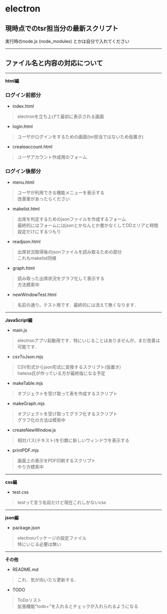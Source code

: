# electron

## 現時点でのtsr担当分の最新スクリプト

実行時のnode.js (node_modules) とかは自分で入れてください

---

## ファイル名と内容の対応について
---
**html編**
### ログイン前部分
- index.html
>electronを立ち上げて最初に表示される画面
- login.html
>ユーザがログインをするための画面(tsr担当ではないため仮置き)
- createaccount.html
>ユーザアカウント作成用のフォーム
### ログイン後部分
- menu.html
>ユーザが利用できる機能メニューを表示する<br>
改善案があったらください
- makelist.html
>出席を判定するためのjsonファイルを作成するフォーム<br>
最終的にはフォームにはjsonとかなんとか書かなくしてDDエリアと時間設定だけにするつもり
- readjson.html
>出席状況取得後のjsonファイルを読み取るための部分<br>
これもmakelist同様
- graph.html
>読み取った出席状況をグラフ化して表示する<br>
方法模索中
- newWindowTest.html
>名前の通り，テスト用です．最終的には消えて無くなります．
---
**JavaScript編**
- main.js
>electronアプリ起動用です．特にいじることはありませんが，まだ改善は可能です．
- csvToJson.mjs
>CSV形式からjson形式に変換するスクリプト(仮置き)<br>
hatena氏が作っている方が最終版になる予定
- makeTable.mjs
>オブジェクトを受け取って表を作成するスクリプト
- makeGraph.mjs
>オブジェクトを受け取ってグラフ化するスクリプト<br>
グラフ化の方法は模索中
- createNewWindow.js
>相対パス(テキスト)を引数に新しいウィンドウを表示する
- printPDF.mjs
>画面上の表示をPDF印刷するスクリプト<br>
やり方模索中
---
**css編**
- test.css
>testって言う名前だけど現在これしかないcss
---
**json編**
- package.json
>electronパッケージの設定ファイル<br>
特にいじる必要は無い
---
**その他**
- README.md
>これ．気が向いたら更新する．
- TODO
>ToDoリスト<br>
拡張機能"todo+"を入れるとチェックが入れられるようになる